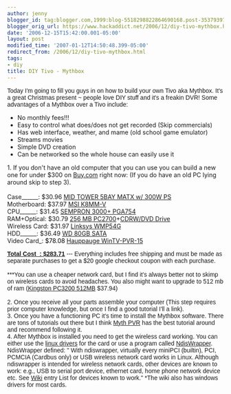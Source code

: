 ```yaml
---
author: jenny
blogger_id: tag:blogger.com,1999:blog-5518298822864690168.post-3537939725736585698
blogger_orig_url: https://www.hackaddict.net/2006/12/diy-tivo-mythbox.html
date: '2006-12-15T15:42:00.001-05:00'
layout: post
modified_time: '2007-01-12T14:50:48.399-05:00'
redirect_from: /2006/12/diy-tivo-mythbox.html
tags:
- diy
title: DIY Tivo - Mythbox
---
```


<p class="MsoNormal" style="font-family:arial;"><span style="font-size:100%;">Today I'm going to fill you guys in on how to build your own Tivo aka Mythbox.     It's a great Christmas present ~ people love DIY stuff and it's a freakin DVR!  Some advantages of a Mythbox over a Tivo include:</span><span style="font-size:100%;"><br/></span></p><ul><li>No monthly fees!!!<br/></li><li>Easy to control what does/does not get recorded (Skip commercials)<span style=";font-size:100%;color:black;"></span></li><li>Has web interface, weather, and mame (old school game emulator)</li><li>Streams movies</li><li>Simple DVD creation<br/></li><li>Can be networked so the whole house can easily use it<br/></li></ul><p class="MsoNormal" face="arial">1.  If you don't have an old computer that you can use you can build a new one for under $300 on <a href="http://www.buy.com/">Buy.com</a> right now:  (If you do have an old PC lying around skip to step 3).<span style=";font-size:100%;color:black;"><br/><br/></span><span style="font-size:100%;">Case______: $30.96 <a href="http://slickdeals.net/?sduid=0&amp;t=398106&amp;u2=http://www.buy.com/prod/MID_TOWER_5BAY_MATX_BLACK_300W_FRONT_USB2_0_HT_TECH_READY_7CC80_163/q/loc/61943/10356355.html" target="_blank">MID TOWER 5BAY MATX w/ 300W PS</a><br/>Motherboard: $37.97 <a href="http://slickdeals.net/?sduid=0&amp;t=398106&amp;u2=http://www.buy.com/prod/MSI_K8MM_V_Socket_754_MicroATX_Motherboard_AGP_USB_2_0_10_100_ENET/q/loc/58207/10406562.html" target="_blank">MSI K8MM-V</a><br/>CPU______: $31.45 <a href="http://slickdeals.net/?sduid=0&amp;t=398106&amp;u2=http://www.buy.com/prod/SEMPRON_3000_PGA754_1_8GHZ_128KB_90NM_1_4V_62W_1_6GHZ_PIB/q/loc/101/201683101.html" target="_blank">SEMPRON 3000+ PGA754</a><br/>RAM+Optical: $30.79 <a href="http://slickdeals.net/?sduid=0&amp;t=398106&amp;u2=http://www.buy.com/prod/Memory_256_MB_x_1_DIMM_184_pin_DDR_SDRAM_166_MHz_DDR333_PC2700/q/loc/101/10326637.html" target="_blank">256 MB PC2700</a>+<a href="http://slickdeals.net/?sduid=0&amp;t=398106&amp;u2=http://www.buy.com/prod/COM5232L_ROHS_COMBO_CHAMELEON_52X32X52X_16X_DVD_ROM_COMBO_DRIVE/q/loc/101/202017552.html" target="_blank">CDRW/DVD Drive</a><br/>Wireless Card: $31.97 <a href="http://www.buy.com/prod/Linksys_Network_adapter_Wireless_G_PCI_Card/q/loc/101/10339234.html">Linksys WMP54G</a></span><span style="font-size:100%;"></span><br/><span style="font-size:100%;">HDD______: $36.49 <a href="http://slickdeals.net/?sduid=0&amp;t=398106&amp;u2=http://www.buy.com/prod/CAVIAR_SE_80GB_SATA_HD_3_5LP_8MB_7200RPM_3YR/q/loc/101/10369099.html" target="_blank">WD 80GB SATA</a><br/>Video Card_:</span><span style=";font-size:100%;color:black;"> </span><span style=";font-size:100%;color:black;">$78.08</span><span style="font-size:100%;"> <a name="10f87a56cea0e61b_productTitle"></a><a href="http://www.buy.com/prod/Hauppauge_WinTV_PVR_150_MCE_Kit_with_NTSC_TV_tuner_hardware_MPEG/q/loc/101/201960383.html" target="_blank">Hauppauge WinTV-PVR-15</a><b><u><br/></u></b></span></p><p class="MsoNormal" style="font-family: arial;"><span style="font-size:100%;"><b><u>Total Cost_: $283.71</u> </b>--- Everything includes free shipping and must be made as separate purchases to get a $20 google checkout coupon with each purchase.<br/><br/>***You can use a cheaper network card, but I find it's always better not to skimp on wireless cards to avoid headaches.  You also might want to upgrade to 512 mb of ram (<a href="http://slickdeals.net/?sduid=0&amp;t=398106&amp;u2=http://www.buy.com/prod/Kingston_512MB_DDR_Memory_PC3200_400Mhz_184_pin_DIMM/q/loc/58207/10346746.html" target="_blank">Kingston PC3200 512MB</a> $37.94)</span><span style="font-size:100%;"> </span><span style="font-size:100%;"><br/></span><span style=";font-size:100%;color:black;"><br/></span>2.  Once you receive all your parts assemble your computer (This step requires prior computer knowledge, but once I find a good tutorial I'll a link).<br/>3.  Once you have a functioning PC it's time to install the Mythbox software.  There are tons of tutorials out there but I think<span style=";font-size:100%;color:black;"> <a href="http://www.mythpvr.com/mythtv/mythdora/install/howto.html">Myth PVR</a> </span>has the best tutorial around and recommend following it.<br/>4. After Mythbox is installed you need to get the wireless card working.  You can either use the <a href="http://www.maxp.net/software/wmp54g-linux.html">linux drivers</a> for the card or use a program called <a href="http://ndiswrapper.sourceforge.net/">NdisWrapper</a>.  NdisWrapper defined: " With ndiswrapper, virtually every miniPCI (builtin), PCI, PCMCIA (Cardbus only) or USB wireless network card works in Linux. Although ndiswrapper is intended for wireless network cards, other devices are known to work: e.g., USB to serial port device, ethernet card, home phone network device etc. See <a href="http://ndiswrapper.sourceforge.net/wiki/index.php">Wiki</a> entry List for devices known to work." *The wiki also has windows drivers for most cards.<br/></p>